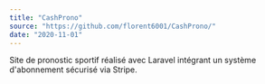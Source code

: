 ```yaml
---
title: "CashProno"
source: "https://github.com/florent6001/CashProno/"
date: "2020-11-01"
---
```


Site de pronostic sportif réalisé avec Laravel intégrant un système d'abonnement sécurisé via Stripe.

